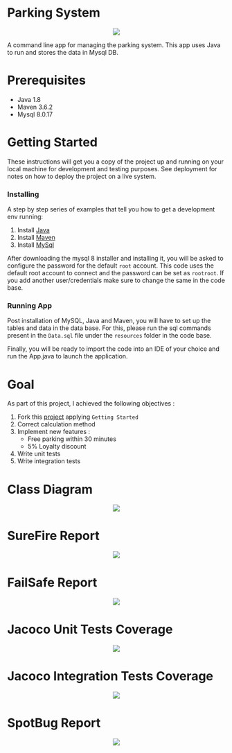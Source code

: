 # Parking System

<p align="center">
  <img src=https://user-images.githubusercontent.com/95872501/226944324-cadab981-62de-49b8-9c3b-4e5815154b09.png>
</p>


A command line app for managing the parking system. 
This app uses Java to run and stores the data in Mysql DB.

# Prerequisites

- Java 1.8
- Maven 3.6.2
- Mysql 8.0.17

# Getting Started

These instructions will get you a copy of the project up and running on your local machine for development and testing purposes. See deployment for notes on how to deploy the project on a live system.

### Installing

A step by step series of examples that tell you how to get a development env running:
1. Install [Java](https://docs.oracle.com/javase/8/docs/technotes/guides/install/install_overview.html)
2. Install [Maven](https://maven.apache.org/install.html)
3. Install [MySql](https://dev.mysql.com/downloads/mysql/)

After downloading the mysql 8 installer and installing it, you will be asked to configure the password for the default `root` account.
This code uses the default root account to connect and the password can be set as `rootroot`. If you add another user/credentials make sure to change the same in the code base.

### Running App

Post installation of MySQL, Java and Maven, you will have to set up the tables and data in the data base.
For this, please run the sql commands present in the `Data.sql` file under the `resources` folder in the code base.

Finally, you will be ready to import the code into an IDE of your choice and run the App.java to launch the application.

# Goal

As part of this project, I achieved the following objectives :
1. Fork this [project](https://github.com/OpenClassrooms-Student-Center/parkingsystem) applying `Getting Started`
2. Correct calculation method
3. Implement new features :
    - Free parking within 30 minutes
    - 5% Loyalty discount
4. Write unit tests
5. Write integration tests

# Class Diagram

<p align="center">
  <img src=https://user-images.githubusercontent.com/95872501/226944917-e851a93c-e867-4b29-a2ff-2d9fb3729ec0.png>
</p>

# SureFire Report

<p align="center">
  <img src=https://user-images.githubusercontent.com/95872501/226964555-ff864ad5-f3e1-4638-b56f-4e66da5834df.png>
</p>

# FailSafe Report

<p align="center">
  <img src=https://user-images.githubusercontent.com/95872501/226964019-dd93708e-eee5-45fd-82a3-37fea48089d3.png>
</p>

# Jacoco Unit Tests Coverage

<p align="center">
  <img src=https://user-images.githubusercontent.com/95872501/226964509-c4d5d4bd-f13d-4f5d-8c09-e4fb1d303ceb.png>
</p>

# Jacoco Integration Tests Coverage

<p align="center">
  <img src=https://user-images.githubusercontent.com/95872501/226964488-581091ea-fea6-45e7-a845-2abce2829d59.png>
</p>

# SpotBug Report

<p align="center">
  <img src=https://user-images.githubusercontent.com/95872501/226964146-455ccfe0-7c55-4b51-b4a9-9d5fbb798625.png>
</p>


